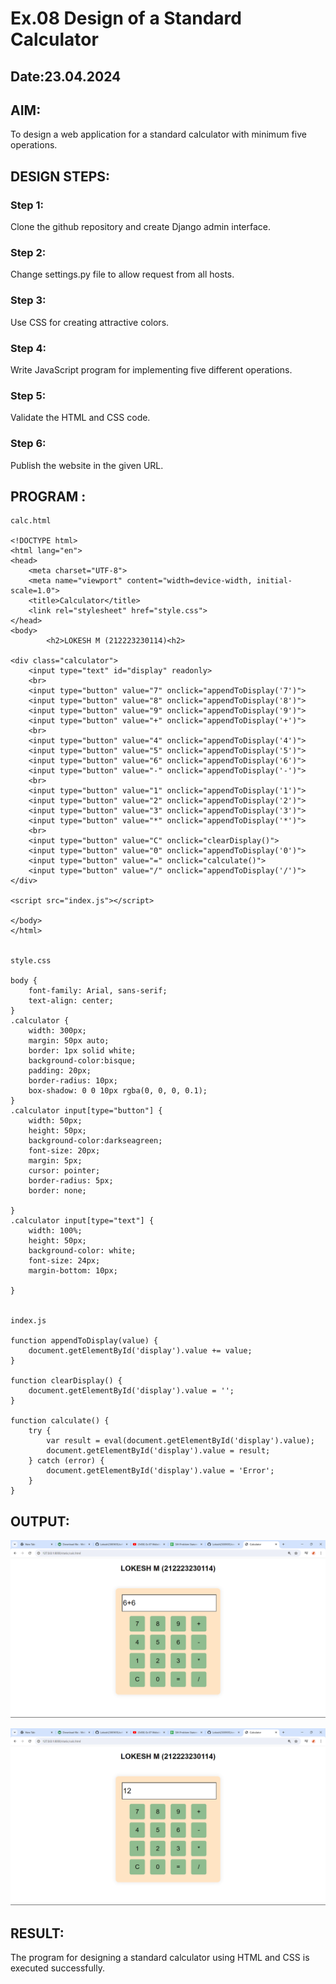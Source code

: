# Ex.08 Design of a Standard Calculator
## Date:23.04.2024

## AIM:
To design a web application for a standard calculator with minimum five operations.

## DESIGN STEPS:

### Step 1:
Clone the github repository and create Django admin interface.

### Step 2:
Change settings.py file to allow request from all hosts.

### Step 3:
Use CSS for creating attractive colors.

### Step 4:
Write JavaScript program for implementing five different operations.

### Step 5:
Validate the HTML and CSS code.

### Step 6:
Publish the website in the given URL.

## PROGRAM :
```
calc.html

<!DOCTYPE html>
<html lang="en">
<head>
    <meta charset="UTF-8">
    <meta name="viewport" content="width=device-width, initial-scale=1.0">
    <title>Calculator</title>
    <link rel="stylesheet" href="style.css">
</head>
<body>
        <h2>LOKESH M (212223230114)<h2>

<div class="calculator">
    <input type="text" id="display" readonly>
    <br>
    <input type="button" value="7" onclick="appendToDisplay('7')">
    <input type="button" value="8" onclick="appendToDisplay('8')">
    <input type="button" value="9" onclick="appendToDisplay('9')">
    <input type="button" value="+" onclick="appendToDisplay('+')">
    <br>
    <input type="button" value="4" onclick="appendToDisplay('4')">
    <input type="button" value="5" onclick="appendToDisplay('5')">
    <input type="button" value="6" onclick="appendToDisplay('6')">
    <input type="button" value="-" onclick="appendToDisplay('-')">
    <br>
    <input type="button" value="1" onclick="appendToDisplay('1')">
    <input type="button" value="2" onclick="appendToDisplay('2')">
    <input type="button" value="3" onclick="appendToDisplay('3')">
    <input type="button" value="*" onclick="appendToDisplay('*')">
    <br>
    <input type="button" value="C" onclick="clearDisplay()">
    <input type="button" value="0" onclick="appendToDisplay('0')">
    <input type="button" value="=" onclick="calculate()">
    <input type="button" value="/" onclick="appendToDisplay('/')">
</div>

<script src="index.js"></script>

</body>
</html>


style.css

body {
    font-family: Arial, sans-serif;
    text-align: center;
}
.calculator {
    width: 300px;
    margin: 50px auto;
    border: 1px solid white;
    background-color:bisque;
    padding: 20px;
    border-radius: 10px;
    box-shadow: 0 0 10px rgba(0, 0, 0, 0.1);
}
.calculator input[type="button"] {
    width: 50px;
    height: 50px;
    background-color:darkseagreen;
    font-size: 20px;
    margin: 5px;
    cursor: pointer;
    border-radius: 5px;
    border: none;
    
}
.calculator input[type="text"] {
    width: 100%;
    height: 50px;
    background-color: white;
    font-size: 24px;
    margin-bottom: 10px;

}


index.js

function appendToDisplay(value) {
    document.getElementById('display').value += value;
}

function clearDisplay() {
    document.getElementById('display').value = '';
}

function calculate() {
    try {
        var result = eval(document.getElementById('display').value);
        document.getElementById('display').value = result;
    } catch (error) {
        document.getElementById('display').value = 'Error';
    }
}

```

## OUTPUT:

![alt text](<Screenshot 2024-04-23 201310-1.png>)

![alt text](<Screenshot 2024-04-23 201320-1.png>)
## RESULT:
The program for designing a standard calculator using HTML and CSS is executed successfully.
